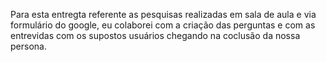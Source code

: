 Para esta entregta referente as pesquisas realizadas em sala de aula e via formulário do google, eu colaborei com a criação das perguntas e com as entrevidas com os supostos usuários chegando na coclusão da nossa persona.
